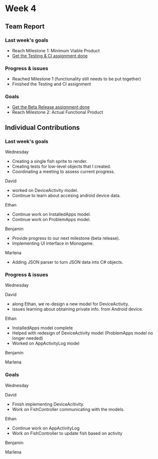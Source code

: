 # Week 4 #
## Team Report ##
### Last week's goals ###
- Reach Milestone 1: Minimum Viable Product
- [Get the Testing & CI assignment done](https://homes.cs.washington.edu/~rjust/courses/2021Spring/CSE403/project/project05.html)

### Progress & issues ###
- Reached Milestone 1 (functionality still needs to be put together)
- Finished the Testing and CI assignment

### Goals ###
- [Get the Beta Release assignment done](https://homes.cs.washington.edu/~rjust/courses/2021Spring/CSE403/project/project06.html)
- Reach Milestone 2: Actual Functional Product

## Individual Contributions
### Last week's goals ###
Wednesday
- Creating a single fish sprite to render.
- Creating tests for low-level objects that I created.
- Coordinating a meeting to assess current progress.

David
- worked on DeviceActivity model.
- Continue to learn about accesing android device data.

Ethan
- Continue work on InstalledApps model.
- Continue work on ProblemApps model.

Benjamin
- Provide progress to our next milestone (beta release).
- Implementing UI interface in Monogame.

Marlena
- Adding JSON parser to turn JSON data into C# objects.

### Progress & issues ###
Wednesday


David
- along Ethan, we re-design a new model for DeviceActivity.
- issues learning about obtaining private info. from Android device.


Ethan
- InstalledApps model complete
- Helped with redesign of DeviceActivity model (ProblemApps model no longer needed)
- Worked on AppActivityLog model

Benjamin


Marlena


### Goals ###
Wednesday


David
- Finish implementing DeviceAcitivity.
- Work on FishController communicating with the models.


Ethan
- Continue work on AppActivityLog
- Work on FishController to update fish based on activity

Benjamin


Marlena

